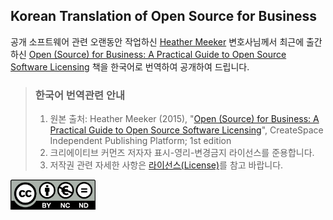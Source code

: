 ## Korean Translation of Open Source for Business

공개 소프트웨어 관련 오랜동안 작업하신 [Heather Meeker](http://heathermeeker.squarespace.com/) 변호사님께서 최근에 출간하신 [Open (Source) for Business: A Practical Guide to Open Source Software Licensing](http://www.amazon.com/exec/obidos/ASIN/1511617772/flatwave-20) 책을 한국어로 번역하여 공개하여 드립니다.

> ### 한국어 번역관련 안내
> 
> 1. 원본 출처: Heather Meeker (2015), "[Open (Source) for Business: A Practical Guide to Open  Source Software Licensing](http://www.amazon.com/exec/obidos/ASIN/1511617772/flatwave-20)", CreateSpace Independent Publishing Platform; 1st edition
> 1. 크리에이티브 커먼즈 저자자 표시-영리-변경금지 라이선스를 준용합니다. 
> 1. 저작권 관련 자세한 사항은 [라이선스(License)](LICENSE.html)를 참고 바랍니다.

<img src="img/cc-by-nc-nd.png" width="27%" alt="CC: BY-NC-ND" />
